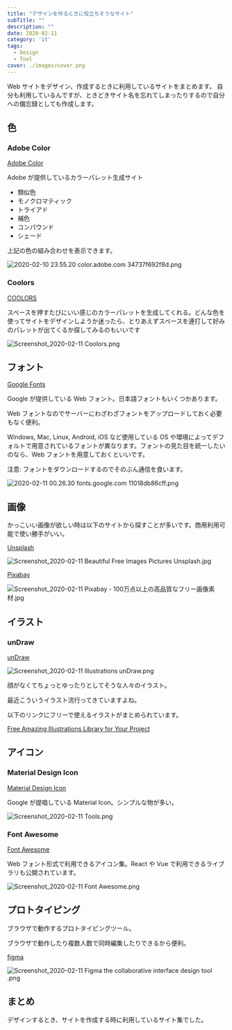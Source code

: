 ```yaml
---
title: "デザインを作るときに役立ちそうなサイト"
subTitle: ""
description: ""
date: 2020-02-11
category: 'it'
tags:
  - Design
  - Tool
cover: ./images/cover.png
---
```


Web サイトをデザイン、作成するときに利用しているサイトをまとめます。
自分も利用しているんですが、ときどきサイト名を忘れてしまったりするので自分への備忘録としても作成します。

## 色

### Adobe Color

[Adobe Color](https://color.adobe.com/ja/create)

Adobe が提供しているカラーパレット生成サイト

- 類似色
- モノクロマティック
- トライアド
- 補色
- コンパウンド
- シェード

上記の色の組み合わせを表示できます。

![2020-02-10 23.55.20 color.adobe.com 34737f692f8d.png](images/eae27ebd63b04806ba42212f0dda21a9.png)

### Coolors

[COOLORS](https://coolors.co)

スペースを押すたびにいい感じのカラーパレットを生成してくれる。どんな色を使ってサイトをデザインしようか迷ったら、とりあえずスペースを連打して好みのパレットが出てくるか探してみるのもいいです

![Screenshot_2020-02-11 Coolors.png](images/9834114e116f422fb708110cd1d5b65c.png)

## フォント

[Google Fonts](https://fonts.google.com/)

Google が提供している Web フォント。日本語フォントもいくつかあります。

Web フォントなのでサーバーにわざわざフォントをアップロードしておく必要もなく便利。

Windows, Mac, Linux, Android, iOS など使用している OS や環境によってデフォルトで用意されているフォントが異なります。フォントの見た目を統一したいのなら、Web フォントを用意しておくといいです。

注意: フォントをダウンロードするのでそのぶん通信を食います。

![2020-02-11 00.26.30 fonts.google.com 11018db86cff.png](images/82d1de6be3c74093a1eafb1c3da5f380.png)

## 画像

かっこいい画像が欲しい時は以下のサイトから探すことが多いです。商用利用可能で使い勝手がいい。

[Unsplash](https://unsplash.com/)

![Screenshot_2020-02-11 Beautiful Free Images Pictures Unsplash.jpg](images/544cacb391db4f18bafd3bb760fb58af.jpg)

[Pixabay](https://pixabay.com/ja/)

![Screenshot_2020-02-11 Pixabay - 100万点以上の高品質なフリー画像素材.jpg](images/2ea13e7727c14de89a1d27c243f89dcc.jpg)

## イラスト

### unDraw

[unDraw](https://undraw.co/illustrations)

![Screenshot_2020-02-11 Illustrations unDraw.png](./images/443f91e76a884757a09780a4da338067)

顔がなくてちょっとゆったりとしてそうな人々のイラスト。

最近こういうイラスト流行ってきていますよね。

以下のリンクにフリーで使えるイラストがまとめられています。

[Free Amazing Illustrations Library for Your Project](https://www.lapa.ninja/blog/free-illustrations-library-for-your-project/)

## アイコン

### Material Design Icon

[Material Design Icon](https://material.io/resources/icons/?style=baseline)

Google が提唱している Material Icon。シンプルな物が多い。

![Screenshot_2020-02-11 Tools.png](images/633a6043dace4c51887791016c029189.png)

### Font Awesome

[Font Awesome](https://fontawesome.com/)

Web フォント形式で利用できるアイコン集。React や Vue で利用できるライブラリも公開されています。

![Screenshot_2020-02-11 Font Awesome.png](images/4e88c051a4ae45788214cc8ad9f651cc.png)

## プロトタイピング

ブラウザで動作するプロトタイピングツール。

ブラウザで動作したり複数人数で同時編集したりできるから便利。

[figma](https://www.figma.com/)

![Screenshot_2020-02-11 Figma the collaborative interface design tool .png](images/6f65fdc02a3341bfa10ce24b3dec0c55.png)

## まとめ

デザインするとき、サイトを作成する時に利用しているサイト集でした。
